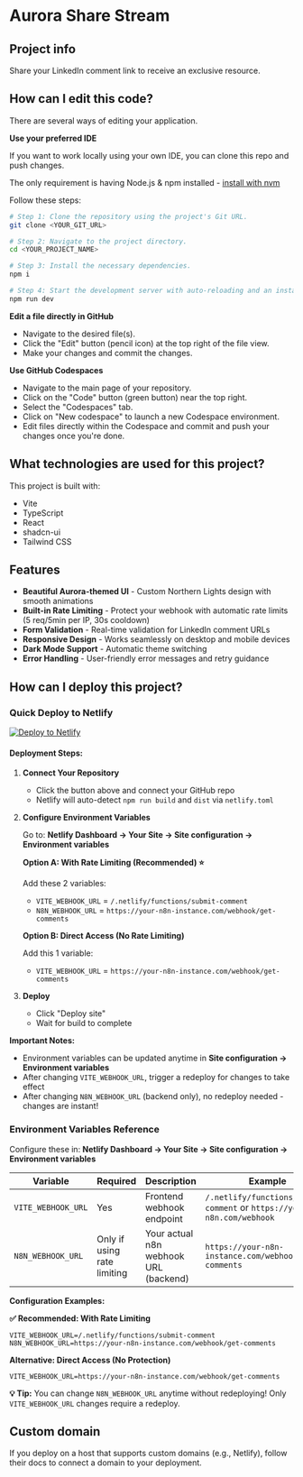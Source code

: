 # Aurora Share Stream

## Project info

Share your LinkedIn comment link to receive an exclusive resource.

## How can I edit this code?

There are several ways of editing your application.

**Use your preferred IDE**

If you want to work locally using your own IDE, you can clone this repo and push changes.

The only requirement is having Node.js & npm installed - [install with nvm](https://github.com/nvm-sh/nvm#installing-and-updating)

Follow these steps:

```sh
# Step 1: Clone the repository using the project's Git URL.
git clone <YOUR_GIT_URL>

# Step 2: Navigate to the project directory.
cd <YOUR_PROJECT_NAME>

# Step 3: Install the necessary dependencies.
npm i

# Step 4: Start the development server with auto-reloading and an instant preview.
npm run dev
```

**Edit a file directly in GitHub**

- Navigate to the desired file(s).
- Click the "Edit" button (pencil icon) at the top right of the file view.
- Make your changes and commit the changes.

**Use GitHub Codespaces**

- Navigate to the main page of your repository.
- Click on the "Code" button (green button) near the top right.
- Select the "Codespaces" tab.
- Click on "New codespace" to launch a new Codespace environment.
- Edit files directly within the Codespace and commit and push your changes once you're done.

## What technologies are used for this project?

This project is built with:

- Vite
- TypeScript
- React
- shadcn-ui
- Tailwind CSS

## Features

- **Beautiful Aurora-themed UI** - Custom Northern Lights design with smooth animations
- **Built-in Rate Limiting** - Protect your webhook with automatic rate limits (5 req/5min per IP, 30s cooldown)
- **Form Validation** - Real-time validation for LinkedIn comment URLs
- **Responsive Design** - Works seamlessly on desktop and mobile devices
- **Dark Mode Support** - Automatic theme switching
- **Error Handling** - User-friendly error messages and retry guidance

## How can I deploy this project?

### Quick Deploy to Netlify

[![Deploy to Netlify](https://www.netlify.com/img/deploy/button.svg)](https://app.netlify.com/start/deploy?repository=https://github.com/nick-choudhary/aurora-share-stream-main)

#### Deployment Steps:

1. **Connect Your Repository**
   - Click the button above and connect your GitHub repo
   - Netlify will auto-detect `npm run build` and `dist` via `netlify.toml`

2. **Configure Environment Variables**
   
   Go to: **Netlify Dashboard → Your Site → Site configuration → Environment variables**
   
   **Option A: With Rate Limiting (Recommended) ⭐**
   
   Add these 2 variables:
   - `VITE_WEBHOOK_URL` = `/.netlify/functions/submit-comment`
   - `N8N_WEBHOOK_URL` = `https://your-n8n-instance.com/webhook/get-comments`
   
   **Option B: Direct Access (No Rate Limiting)**
   
   Add this 1 variable:
   - `VITE_WEBHOOK_URL` = `https://your-n8n-instance.com/webhook/get-comments`

3. **Deploy**
   - Click "Deploy site"
   - Wait for build to complete

**Important Notes:**
- Environment variables can be updated anytime in **Site configuration → Environment variables**
- After changing `VITE_WEBHOOK_URL`, trigger a redeploy for changes to take effect
- After changing `N8N_WEBHOOK_URL` (backend only), no redeploy needed - changes are instant!

### Environment Variables Reference

Configure these in: **Netlify Dashboard → Your Site → Site configuration → Environment variables**

| Variable | Required | Description | Example |
|----------|----------|-------------|---------|
| `VITE_WEBHOOK_URL` | Yes | Frontend webhook endpoint | `/.netlify/functions/submit-comment` or `https://your-n8n.com/webhook` |
| `N8N_WEBHOOK_URL` | Only if using rate limiting | Your actual n8n webhook URL (backend) | `https://your-n8n-instance.com/webhook/get-comments` |

**Configuration Examples:**

**✅ Recommended: With Rate Limiting**
```
VITE_WEBHOOK_URL=/.netlify/functions/submit-comment
N8N_WEBHOOK_URL=https://your-n8n-instance.com/webhook/get-comments
```

**Alternative: Direct Access (No Protection)**
```
VITE_WEBHOOK_URL=https://your-n8n-instance.com/webhook/get-comments
```

**💡 Tip:** You can change `N8N_WEBHOOK_URL` anytime without redeploying! Only `VITE_WEBHOOK_URL` changes require a redeploy.

## Custom domain

If you deploy on a host that supports custom domains (e.g., Netlify), follow their docs to connect a domain to your deployment.
